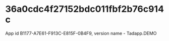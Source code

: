 # 36a0cdc4f27152bdc011fbf2b76c914c
App id B1177-A7E61-F913C-E815F-0B4F9, version name - Tadapp.DEMO 
